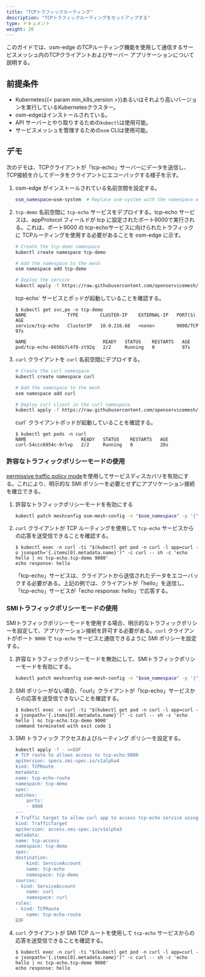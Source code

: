 ```yaml
---
title: "TCPトラフィックルーティング"
description: "TCPトラフィックルーティングをセットアップする"
type: ドキュメント
weight: 20
---
```


このガイドでは、osm-edge のTCPルーティング機能を使用して通信するサービスメッシュ内のTCPクライアントおよびサーバー アプリケーションについて説明する。

## 前提条件
- Kubernetes{{< param min_k8s_version >}}あるいはそれより高いバージョンを実行しているKubernetesクラスター。
- osm-edgeはインストールされている。
-  API サーバーとやり取りするための`kubectl`は使用可能。
- サービスメッシュを管理するための`osm` CLIは使用可能。

## デモ
次のデモは、TCPクライアントが「tcp-echo」サーバーにデータを送信し、TCP接続を介してデータをクライアントにエコーバックする様子を示す。

1. osm-edge がインストールされている名前空間を設定する。
    ```bash
    osm_namespace=osm-system  # Replace osm-system with the namespace where osm-edge is installed if different
    ```

1. `tcp-demo` 名前空間に `tcp-echo` サービスをデプロイする。tcp-echo サービスは、appProtocol フィールドが tcp に設定されたポート9000で実行される。これは、ポート9000 の tcp-echoサービスに向けられたトラフィックに TCPルーティングを使用する必要があることを osm-edge に示す。
    ```bash
    # Create the tcp-demo namespace
    kubectl create namespace tcp-demo

    # Add the namespace to the mesh
    osm namespace add tcp-demo

    # Deploy the service
    kubectl apply -f https://raw.githubusercontent.com/openservicemesh/osm-docs/{{< param osm_branch >}}/manifests/apps/tcp-echo.yaml -n tcp-demo
    ```

    tcp-echo` サービスとポッドが起動していることを確認する。

    ```console
    $ kubectl get svc,po -n tcp-demo
    NAME               TYPE        CLUSTER-IP    EXTERNAL-IP   PORT(S)    AGE
    service/tcp-echo   ClusterIP   10.0.216.68   <none>        9000/TCP   97s

    NAME                            READY   STATUS    RESTARTS   AGE
    pod/tcp-echo-6656b7c4f8-zt92q   2/2     Running   0          97s
    ```

1. `curl` クライアントを `curl` 名前空間にデプロイする。

    ```bash
    # Create the curl namespace
    kubectl create namespace curl

    # Add the namespace to the mesh
    osm namespace add curl

    # Deploy curl client in the curl namespace
    kubectl apply -f https://raw.githubusercontent.com/openservicemesh/osm-docs/{{< param osm_branch >}}/manifests/samples/curl/curl.yaml -n curl
    ```

    curl` クライアントポッドが起動していることを確認する。

    ```console
    $ kubectl get pods -n curl
    NAME                    READY   STATUS    RESTARTS   AGE
    curl-54ccc6954c-9rlvp   2/2     Running   0          20s
    ```

### 許容なトラフィックポリシーモードの使用

[permissive traffic policy mode](/docs/guides/traffic_management/permissive_mode)を使用してサービスディスカバリを有効にする。これにより、明示的な SMI ポリシーを必要とせずにアプリケーション接続を確立できる。

1. 許容なトラフィックポリシーモードを有効にする
    ```bash
    kubectl patch meshconfig osm-mesh-config -n "$osm_namespace" -p '{"spec":{"traffic":{"enablePermissiveTrafficPolicyMode":true}}}' --type=merge
    ```

1. `curl` クライアントが TCP ルーティングを使用して `tcp-echo` サービスからの応答を送受信できることを確認する。
    ```console
    $ kubectl exec -n curl -ti "$(kubectl get pod -n curl -l app=curl -o jsonpath='{.items[0].metadata.name}')" -c curl -- sh -c 'echo hello | nc tcp-echo.tcp-demo 9000'
    echo response: hello
    ```

    「tcp-echo」サービスは、クライアントから送信されたデータをエコーバックする必要がある。上記の例では、クライアントが「hello」を送信し、「tcp-echo」サービスが「echo response: hello」で応答する。

### SMIトラフィックポリシーモードの使用

SMIトラフィックポリシーモードを使用する場合、明示的なトラフィックポリシーを設定して、アプリケーション接続を許可する必要がある。`curl` クライアントがポート `9000` で `tcp-echo` サービスと通信できるように SMI ポリシーを設定する。

1. 許容なトラフィックポリシーモードを無効にして、SMIトラフィックポリシーモードを有効にする。
    ```bash
    kubectl patch meshconfig osm-mesh-config -n "$osm_namespace" -p '{"spec":{"traffic":{"enablePermissiveTrafficPolicyMode":false}}}' --type=merge
    ```

1. SMI ポリシーがない場合、「curl」クライアントが「tcp-echo」サービスからの応答を送受信できないことを確認する。
    ```console
    $ kubectl exec -n curl -ti "$(kubectl get pod -n curl -l app=curl -o jsonpath='{.items[0].metadata.name}')" -c curl -- sh -c 'echo hello | nc tcp-echo.tcp-demo 9000'
    command terminated with exit code 1
    ```

1. SMI トラフィック アクセスおよびルーティング ポリシーを設定する。
    ```bash
    kubectl apply -f - <<EOF
    # TCP route to allows access to tcp-echo:9000
    apiVersion: specs.smi-spec.io/v1alpha4
    kind: TCPRoute
    metadata:
    name: tcp-echo-route
    namespace: tcp-demo
    spec:
    matches:
        ports:
        - 9000
    ---
    # Traffic target to allow curl app to access tcp-echo service using a TCPRoute
    kind: TrafficTarget
    apiVersion: access.smi-spec.io/v1alpha3
    metadata:
    name: tcp-access
    namespace: tcp-demo
    spec:
    destination:
        kind: ServiceAccount
        name: tcp-echo
        namespace: tcp-demo
    sources:
    - kind: ServiceAccount
        name: curl
        namespace: curl
    rules:
    - kind: TCPRoute
        name: tcp-echo-route
    EOF
    ```

1. `curl` クライアントが SMI TCP ルートを使用して `tcp-echo` サービスからの応答を送受信できることを確認する。
    ```console
    $ kubectl exec -n curl -ti "$(kubectl get pod -n curl -l app=curl -o jsonpath='{.items[0].metadata.name}')" -c curl -- sh -c 'echo hello | nc tcp-echo.tcp-demo 9000'
    echo response: hello